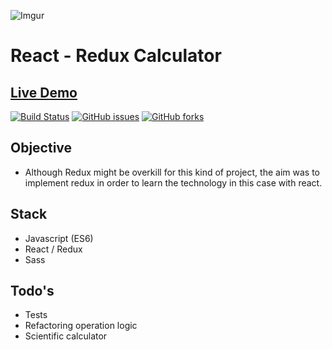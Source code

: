 ![Imgur](https://i.imgur.com/86bJnBU.png)

# React - Redux Calculator 


## [Live Demo](https://edxmo.github.io/react-calculator/)


[![Build Status](https://travis-ci.com/edXmO/react-calculator.svg?branch=main)](https://travis-ci.com/edXmO/react-calculator)
[![GitHub issues](https://img.shields.io/github/issues/edXmO/react-calculator)](https://github.com/edXmO/react-calculator/issues)
[![GitHub forks](https://img.shields.io/github/forks/edXmO/react-calculator)](https://github.com/edXmO/react-calculator/network)


## Objective
 - Although Redux might be overkill for this kind of project, the aim was to implement redux in order to learn the technology in this case with react. 

## Stack 

- Javascript (ES6)
- React / Redux
- Sass

## Todo's

- Tests
- Refactoring operation logic
- Scientific calculator
